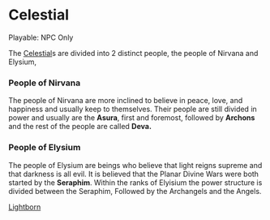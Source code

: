 # Celestial

Playable: NPC Only

The [Celestial](Celestial%20efe1f151703d415396ce9ab2939af69f.md)s are divided into 2 distinct people, the people of Nirvana and Elysium,

### People of Nirvana

The people of Nirvana are more inclined to believe in peace, love, and happiness and usually keep to themselves. Their people are still divided in power and usually are the **Asura**, first and foremost, followed by **Archons** and the rest of the people are called **Deva.**

### People of Elysium

The people of Elysium are beings who believe that light reigns supreme and that darkness is all evil. It is believed that the Planar Divine Wars were both started by the **Seraphim**. Within the ranks of Elyisium the power structure is divided between the Seraphim, Followed by the Archangels and the Angels.

[Lightborn](Lightborn%200bc5d6fb80e64990a02dbbe2d5abf9dc.md)